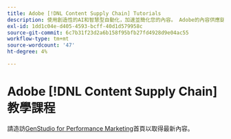 ```yaml
---
title: Adobe [!DNL Content Supply Chain] Tutorials
description: 使用創造性的AI和智慧型自動化，加速並簡化您的內容。 Adobe的內容供應鏈是端對端解決方案，可讓您計畫、建立、提供及分析您的內容。
exl-id: 1dd1c04e-d405-4593-bcff-40d1d579958c
source-git-commit: 6c7b31f23d2a6b158f95bfb27fd4928d9e04ac55
workflow-type: tm+mt
source-wordcount: '47'
ht-degree: 4%

---
```


# Adobe [!DNL Content Supply Chain] 教學課程

請造訪[GenStudio for Performance Marketing](https://experienceleague.adobe.com/en/browse/genstudio-for-performance-marketing)首頁以取得最新內容。
